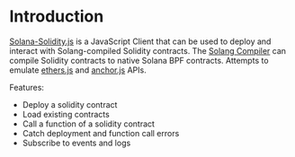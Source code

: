 # Introduction

[Solana-Solidity.js](https://github.com/solana-labs/solana-solidity.js) is a JavaScript Client that can be used to deploy and interact with Solang-compiled Solidity contracts. The [Solang Compiler](https://github.com/hyperledger-labs/solang) can compile Solidity contracts to native Solana BPF contracts. Attempts to emulate [ethers.js](https://github.com/ethers-io/ethers.js) and [anchor.js](https://github.com/project-serum/anchor/tree/master/ts) APIs.

Features:

- Deploy a solidity contract
- Load existing contracts
- Call a function of a solidity contract
- Catch deployment and function call errors
- Subscribe to events and logs
